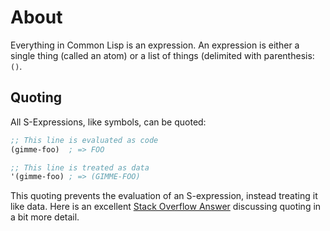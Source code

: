 # About

Everything in Common Lisp is an expression. 
An expression is either a single thing (called an atom) or a list of things (delimited with parenthesis: `()`.

## Quoting

All S-Expressions, like symbols, can be quoted:

```lisp
;; This line is evaluated as code
(gimme-foo)  ; => FOO

;; This line is treated as data
'(gimme-foo) ; => (GIMME-FOO)
```

This quoting prevents the evaluation of an S-expression, instead treating it like data. 
Here is an excellent [Stack Overflow Answer][so-quoting] discussing quoting in a bit more detail.

[so-quoting]: https://stackoverflow.com/questions/134887/when-to-use-or-quote-in-lisp

